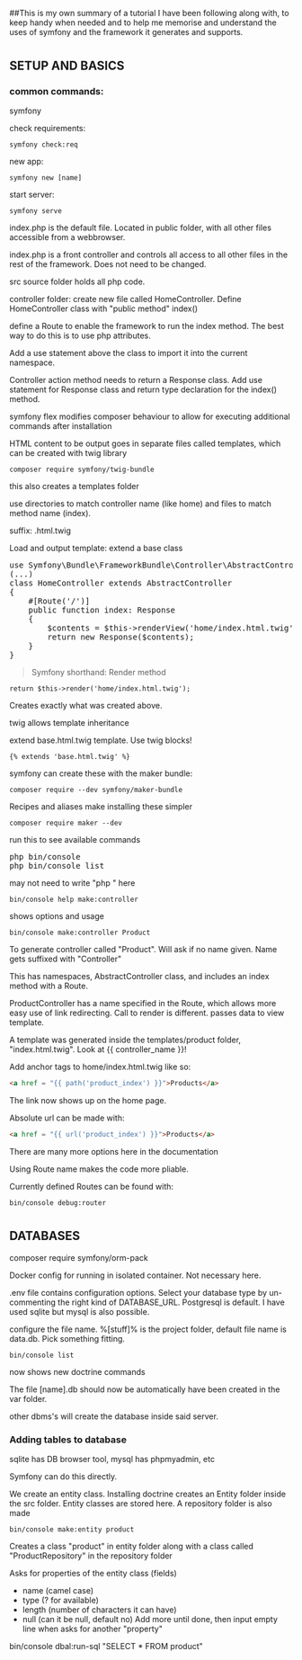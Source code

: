 ##This is my own summary of a tutorial I have been following along with, to keep handy when needed and to help me memorise and understand the uses of symfony and the framework it generates and supports.

#

## SETUP AND BASICS

### common commands:
symfony 

check requirements:
```
symfony check:req 
```

new app:
```
symfony new [name] 
```

start server:
```
symfony serve 
```
index.php is the default file. Located in public folder, with all other files accessible from a webbrowser.

index.php is a front controller and controls all access to all other files in the rest of the framework. Does not need to be changed.

src source folder holds all php code.

controller folder: create new file called HomeController. Define HomeController class with "public method" index()

define a Route to enable the framework to run the index method. The best way to do this is to use php attributes. 

Add a use statement above the class to import it into the current namespace. 

Controller action method needs to return a Response class. Add use statement for Response class and return type declaration for the index() method.

symfony flex modifies composer behaviour to allow for executing additional commands after installation

HTML content to be output goes in separate files called templates, which can be created with twig library
```
composer require symfony/twig-bundle
```
this also creates a templates folder

use directories to match controller name (like home) and files to match method name (index). 

suffix: .html.twig

Load and output template: extend a base class

<pre>use Symfony\Bundle\FrameworkBundle\Controller\AbstractController;
(...)
class HomeController extends AbstractController
{
    #[Route('/')]
    public function index: Response
    {
        $contents = $this->renderView('home/index.html.twig');
        return new Response($contents);
    }
}</pre>

> Symfony shorthand: Render method
```
return $this->render('home/index.html.twig');
```
Creates exactly what was created above.

twig allows template inheritance 

extend base.html.twig template. Use twig blocks!
```
{% extends 'base.html.twig' %}
```
symfony can create these with the maker bundle:
```
composer require --dev symfony/maker-bundle
```
Recipes and aliases make installing these simpler
```
composer require maker --dev
```
run this to see available commands
<pre>php bin/console
php bin/console list</pre>
may not need to write "php " here 
```
bin/console help make:controller 
```
shows options and usage
```
bin/console make:controller Product 
```
To generate controller called "Product". Will ask if no name given. Name gets suffixed with "Controller"

This has namespaces, AbstractController class, and includes an index method with a Route.

ProductController has a name specified in the Route, which allows more easy use of link redirecting.
Call to render is different. passes data to view template.

A template was generated inside the templates/product folder, "index.html.twig". Look at {{ controller_name }}!

Add anchor tags to home/index.html.twig like so:
```html
<a href = "{{ path('product_index') }}">Products</a>
```

The link now shows up on the home page. 

Absolute url can be made with:
```html
<a href = "{{ url('product_index') }}">Products</a>
```

There are many more options here in the documentation

Using Route name makes the code more pliable.

Currently defined Routes can be found with:
```
bin/console debug:router
```
#

## DATABASES

composer require symfony/orm-pack

Docker config for running in isolated container. Not necessary here.

.env file contains configuration options. Select your database type by un-commenting the right kind of DATABASE_URL. Postgresql is default. I have used sqlite but mysql is also possible.

configure the file name. %[stuff]% is the project folder, default file name is data.db. Pick something fitting.
```
bin/console list 
```
now shows new doctrine commands

The file [name].db should now be automatically have been created in the var folder. 

other dbms's will create the database inside said server.

### Adding tables to database
sqlite has DB browser tool, mysql has phpmyadmin, etc

Symfony can do this directly. 

We create an entity class. Installing doctrine creates an Entity folder inside the src folder. Entity classes are stored here. A repository folder is also made
```
bin/console make:entity product
```
Creates a class "product" in entity folder along with a class called "ProductRepository" in the repository folder

Asks for properties of the entity class (fields)
- name (camel case)
- type (? for available)
- length (number of characters it can have)
- null (can it be null, default no)
Add more until done, then input empty line when asks for another "property"




bin/console dbal:run-sql "SELECT * FROM product"